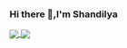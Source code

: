 ### Hi there 👋,I'm Shandilya

<!--
**Shandy100/Shandy100** is a ✨ _special_ ✨ repository because its `README.md` (this file) appears on your GitHub profile.

Here are some ideas to get you started:

- 🔭 I’m currently working on ...
- 🌱 I’m currently learning ...
- 👯 I’m looking to collaborate on ...
- 🤔 I’m looking for help with ...
- 💬 Ask me about ...
- 📫 How to reach me: ...
- 😄 Pronouns: ...
- ⚡ Fun fact: ...
-->
<a href="https://github-readme-stats.vercel.app/api?username=Shandy100&show_icons=true&theme=algolia">
  <img align="center" src="https://github-readme-stats.vercel.app/api?username=Shandy100&show_icons=true&theme=algolia" />
</a>
<a href="https://github.com/anuraghazra/github-readme-stats">
  <img align="center" src="https://github-readme-stats.vercel.app/api/top-langs/?username=Shandy10&layout=compact)](https://github.com/Shandy10/github-readme-stats)" />
</a>

